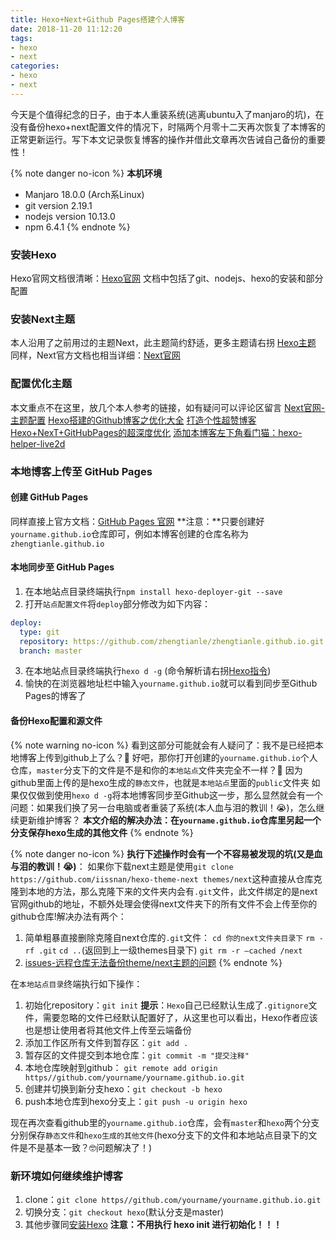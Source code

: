 ```yaml
---
title: Hexo+Next+Github Pages搭建个人博客
date: 2018-11-20 11:12:20
tags: 
- hexo
- next
categories: 
- hexo
- next
---
```


今天是个值得纪念的日子，由于本人重装系统(逃离ubuntu入了manjaro的坑)，在没有备份hexo+next配置文件的情况下，时隔两个月零十二天再次恢复了本博客的正常更新运行。写下本文记录恢复博客的操作并借此文章再次告诫自己备份的重要性！

<!-- more -->

{% note danger no-icon %}
**本机环境**
- Manjaro 18.0.0 (Arch系Linux)
- git version 2.19.1
- nodejs version 10.13.0
- npm 6.4.1
{% endnote %}

### 安装Hexo<span id="jump"></span>
Hexo官网文档很清晰：[Hexo官网](https://hexo.io/zh-cn/)
文档中包括了git、nodejs、hexo的安装和部分配置

### 安装Next主题
本人沿用了之前用过的主题Next，此主题简约舒适，更多主题请右拐 [Hexo主题](https://hexo.io/themes/)
同样，Next官方文档也相当详细：[Next官网](https://theme-next.iissnan.com/)

### 配置优化主题
本文重点不在这里，放几个本人参考的链接，如有疑问可以评论区留言
[Next官网-主题配置](https://theme-next.iissnan.com/theme-settings.html)
[Hexo搭建的Github博客之优化大全](https://zhuanlan.zhihu.com/p/33616481)
[打造个性超赞博客Hexo+NexT+GitHubPages的超深度优化](https://reuixiy.github.io/technology/computer/computer-aided-art/2017/06/09/hexo-next-optimization.html)
[添加本博客左下角看门猫：hexo-helper-live2d](https://github.com/EYHN/hexo-helper-live2d/)

### 本地博客上传至 GitHub Pages

#### 创建 GitHub Pages
同样直接上官方文档：[GitHub Pages 官网](https://pages.github.com/)
**注意：**只要创建好`yourname.github.io`仓库即可，例如本博客创建的仓库名称为`zhengtianle.github.io`

#### 本地同步至 GitHub Pages
1. 在本地站点目录终端执行`npm install hexo-deployer-git --save`
2. 打开`站点配置文件`将`deploy`部分修改为如下内容：
```yml
deploy:
  type: git
  repository: https://github.com/zhengtianle/zhengtianle.github.io.git
  branch: master

```
3. 在本地站点目录终端执行`hexo d -g` (命令解析请右拐[Hexo指令](https://hexo.io/zh-cn/docs/commands))
4. 愉快的在浏览器地址栏中输入`yourname.github.io`就可以看到同步至Github Pages的博客了

#### 备份Hexo配置和源文件
{% note warning no-icon %}
看到这部分可能就会有人疑问了：我不是已经把本地博客上传到github上了么？🤨
好吧，那你打开创建的`yourname.github.io`个人仓库，`master`分支下的文件是不是和你的`本地站点`文件夹完全不一样？🤣
因为github里面上传的是hexo生成的`静态文件`，也就是`本地站点`里面的`public`文件夹
如果仅仅做到使用`hexo d -g`将本地博客同步至Github这一步，那么显然就会有一个问题：如果我们换了另一台电脑或者重装了系统(本人血与泪的教训！😭)，怎么继续更新维护博客？
**本文介绍的解决办法：在`yourname.github.io`仓库里另起一个分支保存hexo生成的其他文件**
{% endnote %}

{% note danger no-icon %}
**执行下述操作时会有一个不容易被发现的坑(又是血与泪的教训！😭)**：
如果你下载next主题是使用`git clone https://github.com/iissnan/hexo-theme-next themes/next`这种直接从仓库克隆到本地的方法，那么克隆下来的文件夹内会有`.git`文件，此文件绑定的是next官网github的地址，不额外处理会使得next文件夹下的所有文件不会上传至你的github仓库!解决办法有两个：
1. 简单粗暴直接删除克隆自next仓库的`.git`文件：
`cd 你的next文件夹目录下`
`rm -rf .git`
`cd ..`(返回到上一级themes目录下)
`git rm -r –cached /next`
2. [issues-远程仓库无法备份theme/next主题的问题](https://github.com/iissnan/hexo-theme-next/issues/932)
{% endnote %}

在`本地站点目录`终端执行如下操作：
1. 初始化repository：`git init`
**提示**：`Hexo`自己已经默认生成了`.gitignore`文件，需要忽略的文件已经默认配置好了，从这里也可以看出，Hexo作者应该也是想让使用者将其他文件上传至云端备份
2. 添加工作区所有文件到暂存区：`git add .`
3. 暂存区的文件提交到本地仓库：`git commit -m "提交注释"`
4. 本地仓库映射到github：
`git remote add origin https//github.com/yourname/yourname.github.io.git`
5. 创建并切换到新分支hexo：`git checkout -b hexo`
6. push本地仓库到hexo分支上：`git push -u origin hexo`

现在再次查看github里的`yourname.github.io`仓库，会有`master`和`hexo`两个分支分别保存`静态文件`和`hexo生成的其他文件`(hexo分支下的文件和本地站点目录下的文件是不是基本一致？🤓问题解决了！)

### 新环境如何继续维护博客
1. clone：`git clone https//github.com/yourname/yourname.github.io.git`
2. 切换分支：`git checkout hexo`(默认分支是master)
3. 其他步骤同[安装Hexo](#jump)
**注意：不用执行 hexo init 进行初始化！！！**